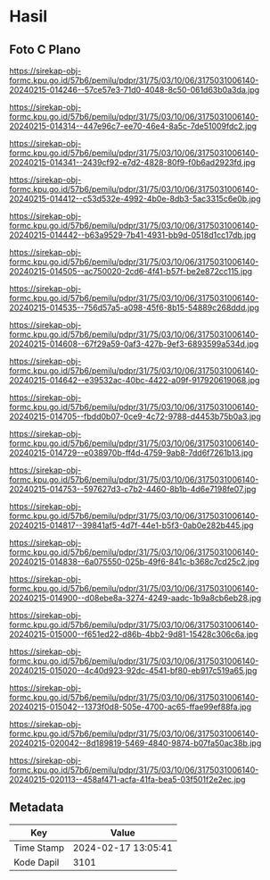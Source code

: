 # Hasil

## Foto C Plano

https://sirekap-obj-formc.kpu.go.id/57b6/pemilu/pdpr/31/75/03/10/06/3175031006140-20240215-014246--57ce57e3-71d0-4048-8c50-061d63b0a3da.jpg

https://sirekap-obj-formc.kpu.go.id/57b6/pemilu/pdpr/31/75/03/10/06/3175031006140-20240215-014314--447e96c7-ee70-46e4-8a5c-7de51009fdc2.jpg

https://sirekap-obj-formc.kpu.go.id/57b6/pemilu/pdpr/31/75/03/10/06/3175031006140-20240215-014341--2439cf92-e7d2-4828-80f9-f0b6ad2923fd.jpg

https://sirekap-obj-formc.kpu.go.id/57b6/pemilu/pdpr/31/75/03/10/06/3175031006140-20240215-014412--c53d532e-4992-4b0e-8db3-5ac3315c6e0b.jpg

https://sirekap-obj-formc.kpu.go.id/57b6/pemilu/pdpr/31/75/03/10/06/3175031006140-20240215-014442--b63a9529-7b41-4931-bb9d-0518d1cc17db.jpg

https://sirekap-obj-formc.kpu.go.id/57b6/pemilu/pdpr/31/75/03/10/06/3175031006140-20240215-014505--ac750020-2cd6-4f41-b57f-be2e872cc115.jpg

https://sirekap-obj-formc.kpu.go.id/57b6/pemilu/pdpr/31/75/03/10/06/3175031006140-20240215-014535--756d57a5-a098-45f6-8b15-54889c268ddd.jpg

https://sirekap-obj-formc.kpu.go.id/57b6/pemilu/pdpr/31/75/03/10/06/3175031006140-20240215-014608--67f29a59-0af3-427b-9ef3-6893599a534d.jpg

https://sirekap-obj-formc.kpu.go.id/57b6/pemilu/pdpr/31/75/03/10/06/3175031006140-20240215-014642--e39532ac-40bc-4422-a09f-917920619068.jpg

https://sirekap-obj-formc.kpu.go.id/57b6/pemilu/pdpr/31/75/03/10/06/3175031006140-20240215-014705--fbdd0b07-0ce9-4c72-9788-d4453b75b0a3.jpg

https://sirekap-obj-formc.kpu.go.id/57b6/pemilu/pdpr/31/75/03/10/06/3175031006140-20240215-014729--e038970b-ff4d-4759-9ab8-7dd6f7261b13.jpg

https://sirekap-obj-formc.kpu.go.id/57b6/pemilu/pdpr/31/75/03/10/06/3175031006140-20240215-014753--597627d3-c7b2-4460-8b1b-4d6e7198fe07.jpg

https://sirekap-obj-formc.kpu.go.id/57b6/pemilu/pdpr/31/75/03/10/06/3175031006140-20240215-014817--39841af5-4d7f-44e1-b5f3-0ab0e282b445.jpg

https://sirekap-obj-formc.kpu.go.id/57b6/pemilu/pdpr/31/75/03/10/06/3175031006140-20240215-014838--6a075550-025b-49f6-841c-b368c7cd25c2.jpg

https://sirekap-obj-formc.kpu.go.id/57b6/pemilu/pdpr/31/75/03/10/06/3175031006140-20240215-014900--d08ebe8a-3274-4249-aadc-1b9a8cb6eb28.jpg

https://sirekap-obj-formc.kpu.go.id/57b6/pemilu/pdpr/31/75/03/10/06/3175031006140-20240215-015000--f651ed22-d86b-4bb2-9d81-15428c306c6a.jpg

https://sirekap-obj-formc.kpu.go.id/57b6/pemilu/pdpr/31/75/03/10/06/3175031006140-20240215-015020--4c40d923-92dc-4541-bf80-eb917c519a65.jpg

https://sirekap-obj-formc.kpu.go.id/57b6/pemilu/pdpr/31/75/03/10/06/3175031006140-20240215-015042--1373f0d8-505e-4700-ac65-ffae99ef88fa.jpg

https://sirekap-obj-formc.kpu.go.id/57b6/pemilu/pdpr/31/75/03/10/06/3175031006140-20240215-020042--8d189819-5469-4840-9874-b07fa50ac38b.jpg

https://sirekap-obj-formc.kpu.go.id/57b6/pemilu/pdpr/31/75/03/10/06/3175031006140-20240215-020113--458af471-acfa-41fa-bea5-03f501f2e2ec.jpg


## Metadata

| Key        | Value               |
| ---------- | ------------------- |
| Time Stamp | 2024-02-17 13:05:41 |
| Kode Dapil | 3101                |




